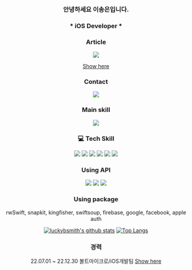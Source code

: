 <div align="center">

### 안녕하세요 이송은입니다.

### * iOS Developer *

### Article
<img src="https://img.shields.io/badge/Tistory-white?style=flat&logo=Tistory&logoColor=000000"/>

[Show here](https://everglow.tistory.com/)


### Contact
<img src="https://img.shields.io/badge/Naver-white?style=flat&logo=Naver&logoColor=03C75A"/>


### Main skill
<img src="https://img.shields.io/badge/Swift-white?style=flat&logo=Swift&logoColor=F05138"/>

### 💻 Tech Skill
<img src="https://img.shields.io/badge/Swift-white?style=flat&logo=Swift&logoColor=F05138"/>
<img src="https://img.shields.io/badge/C-white?style=flat&logo=C&logoColor=00599C"/>
<img src="https://img.shields.io/badge/JavaScript-white?style=flat&logo=JavaScript&logoColor=B7178C"/>
<img src="https://img.shields.io/badge/Github-white?style=flat&logo=Github&logoColor=181717"/>
<img src="https://img.shields.io/badge/HTML5-white?style=flat&logo=HTML5&logoColor=E34F26"/>
<img src="https://img.shields.io/badge/CSS3-white?style=flat&logo=CSS3&logoColor=1572B6"/>

### Using API
<img src="https://img.shields.io/badge/Naver-white?style=flat&logo=Naver&logoColor=03C75A"/>
<img src="https://img.shields.io/badge/Kakao-white?style=flat&logo=Kakao&logoColor=FFCD00"/>
<img src="https://img.shields.io/badge/Firebase-white?style=flat&logo=Firebase&logoColor=FFCA28"/>

### Using package
rwSwift, snapkit, kingfisher, swiftsoup, firebase, google, facebook, apple auth

[![luckybsmith's github stats](https://github-readme-stats.vercel.app/api?username=luckybsmith)](https://github.com/luckybsmith/github-readme-stats)
[![Top Langs](https://github-readme-stats.vercel.app/api/top-langs/?username=luckybsmith&layout=compact)](https://github.com/luckybsmith/github-readme-stats)

### 경력
22.07.01 ~ 22.12.30 볼트마이크로/iOS개발팀
[Show here](https://www.google.com)



</div>

